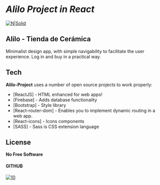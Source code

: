 # _Alilo Project in React_


[![N|Solid](https://i.postimg.cc/zGP3k1sB/logo-alilo-200x200.png)](https://aliloceramica.netlify.app/)
## Alilo - Tienda de Cerámica

Minimalist design app, with simple navigability to facilitate the user experience.
Log in and buy in a practical way.

## Tech

**Alilo-Project** uses a number of open source projects to work properly:

- [ReactJS] - HTML enhanced for web apps!
- [Firebase] - Adds database functionality
- [Bootstrap] - Style library
- [React-router-dom] - Enables you to implement dynamic routing in a web app.
- [React-icons] - Icons components
- [SASS] - Sass is CSS extension language

## License
**No Free Software**

#### GITHUB
[![10](https://i.postimg.cc/PxFPSnpK/github-icon-38988.png)](https://github.com/YairAresche/alilo-project-0)
